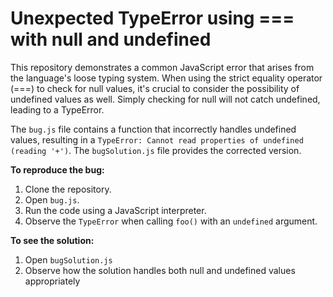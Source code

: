 # Unexpected TypeError using === with null and undefined

This repository demonstrates a common JavaScript error that arises from the language's loose typing system. When using the strict equality operator (===) to check for null values, it's crucial to consider the possibility of undefined values as well.  Simply checking for null will not catch undefined, leading to a TypeError.

The `bug.js` file contains a function that incorrectly handles undefined values, resulting in a `TypeError: Cannot read properties of undefined (reading '+')`. The `bugSolution.js` file provides the corrected version.

**To reproduce the bug:**
1. Clone the repository.
2. Open `bug.js`.
3. Run the code using a JavaScript interpreter.
4. Observe the `TypeError` when calling `foo()` with an `undefined` argument.

**To see the solution:**
1. Open `bugSolution.js`
2. Observe how the solution handles both null and undefined values appropriately